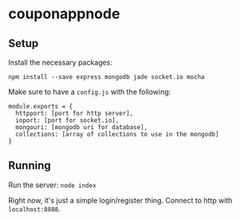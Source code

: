 # couponappnode

## Setup

Install the necessary packages:

`npm install --save express mongodb jade socket.io mocha`


Make sure to have a `config.js` with the following:

```
module.exports = {
  httpport: [port for http server],
  ioport: [port for socket.io],
  mongouri: [mongodb uri for database],
  collections: [array of collections to use in the mongodb]
}
```

## Running

Run the server: `node index`

Right now, it's just a simple login/register thing. Connect to http with `localhost:8888`.